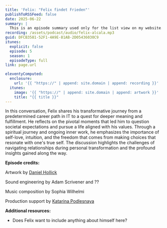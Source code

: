 ```yaml
---
title: 'Felix: "Felix findet Frieden"'
publishToRSSFeed: false
date: 2025-06-22
summary: |
  This is an episode summary used only for the list view on my website.
recording: /assets/podcast/audio/felix-alcala.mp3
guid: DFCB3581-52F1-4A9E-81AB-2D05436030C9
itunes:
  explicit: false
  episode: 5
  season: 1
  episodeType: full
link: page.url

eleventyComputed:
  enclosure:
    url: '{{ "https://" | append: site.domain | append: recording }}'
  itunes:
    image: '{{ "https://" | append: site.domain | append: artwork }}'
    title: "{{ title }}"
---
```


In this conversation, Felix shares his transformative journey from a predetermined career path in IT to a quest for deeper meaning and fulfillment. He reflects on the pivotal moments that led him to question societal expectations and pursue a life aligned with his values. Through a spiritual journey and ongoing inner work, he emphasizes the importance of self-love, intuition, and the freedom that comes from making choices that resonate with one's true self. The discussion highlights the challenges of navigating relationships during personal transformation and the profound insights gained along the way.

**Episode credits:**

Artwork by [Daniel Hollick](https://alcohollick.com)

Sound engineering by Adam Scrivener and ??

Music composition by Sophia Wilhelmi

Production support by [Katarina Podlesnaya](https://www.katarinapodlesnaya.com)

**Additional resources:**

- Does Felix want to include anything about himself here?
